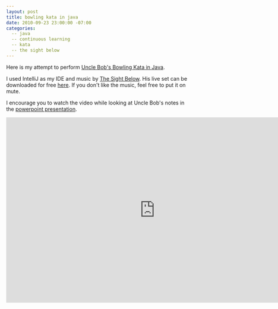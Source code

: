 ```yaml
---
layout: post
title: bowling kata in java
date: 2010-09-23 23:00:00 -07:00
categories:
  -- java
  -- continuous learning
  -- kata
  -- the sight below
---
```


Here is my attempt to perform [Uncle Bob's Bowling Kata in Java](http://butunclebob.com/ArticleS.UncleBob.TheBowlingGameKata).

I used IntelliJ as my IDE and music by [The Sight Below](http://ghostly.com/artists/the-sight-below).  His live set can be downloaded for free [here](http://soundcloud.com/modyfier/the-sight-below-process-part-200-live-at-the-seattle-art-museum).  If you don't like the music, feel free to put it on mute.

I encourage you to watch the video while looking at Uncle Bob's notes in the [powerpoint presentation](http://butunclebob.com/files/downloads/Bowling%20Game%20Kata.ppt).

<iframe src="http://player.vimeo.com/video/15239027?portrait=0&amp;color=ffffff" width="800" height="500" frameborder="0"></iframe>
